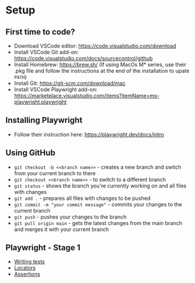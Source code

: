 # Setup

## First time to code?

- Download VSCode editor: https://code.visualstudio.com/download
- Install VSCode Git add-on: https://code.visualstudio.com/docs/sourcecontrol/github
- Install Homebrew: https://brew.sh/ (If using MacOs M\* series, use their .pkg file and follow the instructions at the end of the installation to upate `PATH`)
- Install Git: https://git-scm.com/download/mac
- Install VSCode Playwright add-on: https://marketplace.visualstudio.com/items?itemName=ms-playwright.playwright

## Installing Playwright

- Follow their instruction here: https://playwright.dev/docs/intro

## Using GitHub

- `git checkout -b <<branch name>>` - creates a new branch and switch from your current branch to there
- `git checkout <<branch name>>` - to switch to a different branch
- `git status` - shows the branch you're currently working on and all files with changes
- `git add .` - prepares all files with changes to be pushed
- `git commit -m "your commit message"` - commits your changes to the current branch
- `git push` - pushes your changes to the branch
- `git pull origin main` - gets the latest changes from the main branch and merges it with your current branch

## Playwright - Stage 1

- [Writing tests](https://playwright.dev/docs/writing-tests)
- [Locators](https://playwright.dev/docs/locators)
- [Assertions](https://playwright.dev/docs/test-assertions)
